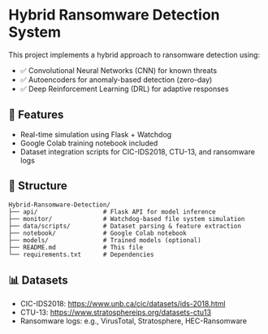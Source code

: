 # Hybrid Ransomware Detection System

This project implements a hybrid approach to ransomware detection using:
- ✅ Convolutional Neural Networks (CNN) for known threats
- ✅ Autoencoders for anomaly-based detection (zero-day)
- ✅ Deep Reinforcement Learning (DRL) for adaptive responses

## 🔧 Features
- Real-time simulation using Flask + Watchdog
- Google Colab training notebook included
- Dataset integration scripts for CIC-IDS2018, CTU-13, and ransomware logs

## 📁 Structure
```
Hybrid-Ransomware-Detection/
├── api/                  # Flask API for model inference
├── monitor/              # Watchdog-based file system simulation
├── data/scripts/         # Dataset parsing & feature extraction
├── notebook/             # Google Colab notebook
├── models/               # Trained models (optional)
├── README.md             # This file
└── requirements.txt      # Dependencies
```

## 📊 Datasets
- CIC-IDS2018: https://www.unb.ca/cic/datasets/ids-2018.html
- CTU-13: https://www.stratosphereips.org/datasets-ctu13
- Ransomware logs: e.g., VirusTotal, Stratosphere, HEC-Ransomware

